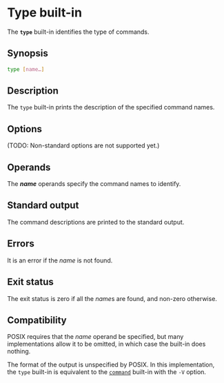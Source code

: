 # Type built-in

The **`type`** built-in identifies the type of commands.

## Synopsis

```sh
type [name…]
```

## Description

The `type` built-in prints the description of the specified command names.

## Options

(TODO: Non-standard options are not supported yet.)

## Operands

The ***name*** operands specify the command names to identify.

## Standard output

The command descriptions are printed to the standard output.

## Errors

It is an error if the *name* is not found.

## Exit status

The exit status is zero if all the *name*s are found, and non-zero
otherwise.

## Compatibility

POSIX requires that the *name* operand be specified, but many
implementations allow it to be omitted, in which case the built-in does
nothing.

The format of the output is unspecified by POSIX. In this implementation,
the `type` built-in is equivalent to the [`command`] built-in with the `-V`
option.

[`command`]: crate::command
